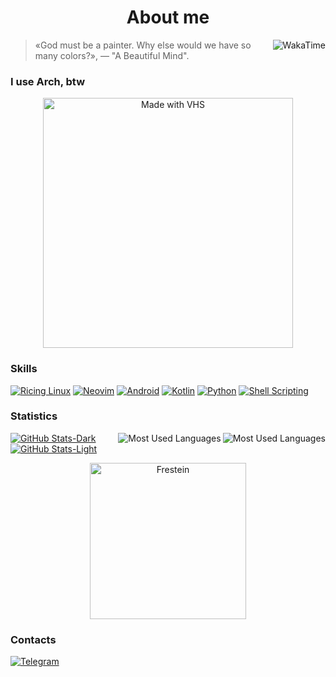 # <div align="center">About me</div>

<a href="https://wakatime.com/@Frestein" >
 <img src="https://wakatime.com/badge/user/68f484d1-8dc6-407c-8ffc-5e15f4f09571.svg?style=for-the-badge&color=57a143" align="right" alt="WakaTime" title="WakaTime"/>
</a>

> «God must be a painter. Why else would we have so many colors?», — "A Beautiful Mind".

### I use Arch, btw
<div align="center">
 <a href="https://vhs.charm.sh">
  <img src="https://vhs.charm.sh/vhs-2dYs6J1F39PCIa68hDxZJC.gif" width="400" alt="Made with VHS">
 </a>
</div>

### Skills
[![Ricing Linux](https://img.shields.io/badge/-Rising%20Linux-1a1d22?style=for-the-badge&logo=linux "Ricing Linux")](https://archlinux.org/)
[![Neovim](https://img.shields.io/badge/-Neovim-1a1d22?style=for-the-badge&logo=neovim "Neovim")](https://neovim.io/)
[![Android](https://img.shields.io/badge/-Android-1a1d22?style=for-the-badge&logo=android "Android")](https://developer.android.com/docs)
[![Kotlin](https://img.shields.io/badge/-Kotlin-1a1d22?style=for-the-badge&logo=kotlin "Kotlin")](https://kotlinlang.org/)
[![Python](https://img.shields.io/badge/-Python-1a1d22?style=for-the-badge&logo=python "Python")](https://www.python.org/)
[![Shell Scripting](https://img.shields.io/badge/-Shell%20Scripting-1a1d22?style=for-the-badge&logo=zsh "Shell Scripting")](https://www.zsh.org/)

### Statistics

<a href="https://www.youtube.com/watch?v=dQw4w9WgXcQ#gh-dark-mode-only" >
 <img src="https://github-readme-stats-frestein.vercel.app/api/top-langs/?username=Frestein&layout=compact&show_icons=true&theme=dark&bg_color=1a1d22&icon_color=57a143&title_color=57a143&exclude_repo=mpv,cascade" align="right" alt="Most Used Languages" title="Most Used Languages"/>
</a>
<a href="https://www.youtube.com/watch?v=dQw4w9WgXcQ#gh-light-mode-only" >
 <img src="https://github-readme-stats-frestein.vercel.app/api/top-langs/?username=Frestein&layout=compact&show_icons=true&theme=default&bg_color=eff1f5&text_color=4c4f69&icon_color=40a02b&title_color=40a02b&exclude_repo=mpv,cascade" align="right" alt="Most Used Languages" title="Most Used Languages"/>
</a>

[![GitHub Stats-Dark](https://github-readme-stats-frestein.vercel.app/api?username=Frestein&show_icons=true&theme=dark&bg_color=1a1d22&icon_color=57a143&title_color=57a143 "GitHub Stats")](https://www.youtube.com/watch?v=dQw4w9WgXcQ#gh-dark-mode-only)
[![GitHub Stats-Light](https://github-readme-stats-frestein.vercel.app/api?username=Frestein&show_icons=true&theme=default&bg_color=eff1f5&text_color=4c4f69&icon_color=40a02b&title_color=40a02b "GitHub Stats")](https://www.youtube.com/watch?v=dQw4w9WgXcQ#gh-light-mode-only)


<div align="center">
 <img src="https://moe-counter.glitch.me/get/@Frestein?theme=rule34" width="250" alt="Frestein">
</div>

### Contacts
[![Telegram](https://img.shields.io/badge/-Telegram-1a1d22?style=for-the-badge&logo=telegram "Telegram")](https://t.me/fresteinart)

